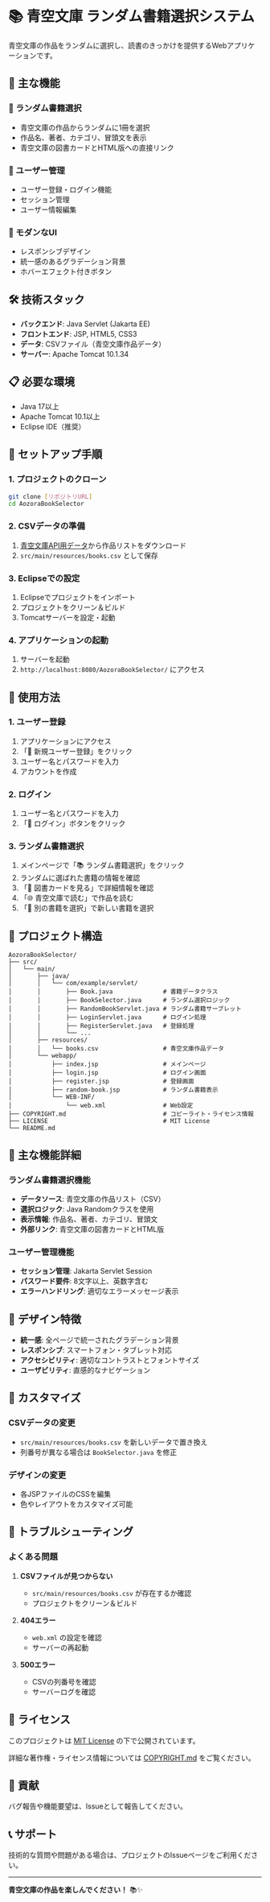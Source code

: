 # 📚 青空文庫 ランダム書籍選択システム

青空文庫の作品をランダムに選択し、読書のきっかけを提供するWebアプリケーションです。

## 🌟 主な機能

### 📖 ランダム書籍選択
- 青空文庫の作品からランダムに1冊を選択
- 作品名、著者、カテゴリ、冒頭文を表示
- 青空文庫の図書カードとHTML版への直接リンク

### 👤 ユーザー管理
- ユーザー登録・ログイン機能
- セッション管理
- ユーザー情報編集

### 🎨 モダンなUI
- レスポンシブデザイン
- 統一感のあるグラデーション背景
- ホバーエフェクト付きボタン

## 🛠️ 技術スタック

- **バックエンド**: Java Servlet (Jakarta EE)
- **フロントエンド**: JSP, HTML5, CSS3
- **データ**: CSVファイル（青空文庫作品データ）
- **サーバー**: Apache Tomcat 10.1.34

## 📋 必要な環境

- Java 17以上
- Apache Tomcat 10.1以上
- Eclipse IDE（推奨）

## 🚀 セットアップ手順

### 1. プロジェクトのクローン
```bash
git clone [リポジトリURL]
cd AozoraBookSelector
```

### 2. CSVデータの準備
1. [青空文庫API用データ](https://docs.google.com/spreadsheets/d/1n04e6POI04TBt-3HJUH10-T5cxhPZHcBWmFA4tSHjqE/edit?gid=288090143#gid=288090143)から作品リストをダウンロード
2. `src/main/resources/books.csv` として保存

### 3. Eclipseでの設定
1. Eclipseでプロジェクトをインポート
2. プロジェクトをクリーン＆ビルド
3. Tomcatサーバーを設定・起動

### 4. アプリケーションの起動
1. サーバーを起動
2. `http://localhost:8080/AozoraBookSelector/` にアクセス

## 📖 使用方法

### 1. ユーザー登録
1. アプリケーションにアクセス
2. 「📝 新規ユーザー登録」をクリック
3. ユーザー名とパスワードを入力
4. アカウントを作成

### 2. ログイン
1. ユーザー名とパスワードを入力
2. 「🚪 ログイン」ボタンをクリック

### 3. ランダム書籍選択
1. メインページで「📚 ランダム書籍選択」をクリック
2. ランダムに選ばれた書籍の情報を確認
3. 「📖 図書カードを見る」で詳細情報を確認
4. 「🌐 青空文庫で読む」で作品を読む
5. 「🎲 別の書籍を選択」で新しい書籍を選択

## 📁 プロジェクト構造

```
AozoraBookSelector/
├── src/
│   └── main/
│       ├── java/
│       │   └── com/example/servlet/
│       │       ├── Book.java              # 書籍データクラス
│       │       ├── BookSelector.java      # ランダム選択ロジック
│       │       ├── RandomBookServlet.java # ランダム書籍サーブレット
│       │       ├── LoginServlet.java      # ログイン処理
│       │       ├── RegisterServlet.java   # 登録処理
│       │       └── ...
│       ├── resources/
│       │   └── books.csv                  # 青空文庫作品データ
│       └── webapp/
│           ├── index.jsp                  # メインページ
│           ├── login.jsp                  # ログイン画面
│           ├── register.jsp               # 登録画面
│           ├── random-book.jsp            # ランダム書籍表示
│           └── WEB-INF/
│               └── web.xml                # Web設定
├── COPYRIGHT.md                           # コピーライト・ライセンス情報
├── LICENSE                                # MIT License
└── README.md
```

## 🎯 主な機能詳細

### ランダム書籍選択機能
- **データソース**: 青空文庫の作品リスト（CSV）
- **選択ロジック**: Java Randomクラスを使用
- **表示情報**: 作品名、著者、カテゴリ、冒頭文
- **外部リンク**: 青空文庫の図書カードとHTML版

### ユーザー管理機能
- **セッション管理**: Jakarta Servlet Session
- **パスワード要件**: 8文字以上、英数字含む
- **エラーハンドリング**: 適切なエラーメッセージ表示

## 🎨 デザイン特徴

- **統一感**: 全ページで統一されたグラデーション背景
- **レスポンシブ**: スマートフォン・タブレット対応
- **アクセシビリティ**: 適切なコントラストとフォントサイズ
- **ユーザビリティ**: 直感的なナビゲーション

## 🔧 カスタマイズ

### CSVデータの変更
- `src/main/resources/books.csv` を新しいデータで置き換え
- 列番号が異なる場合は `BookSelector.java` を修正

### デザインの変更
- 各JSPファイルのCSSを編集
- 色やレイアウトをカスタマイズ可能

## 🐛 トラブルシューティング

### よくある問題

1. **CSVファイルが見つからない**
   - `src/main/resources/books.csv` が存在するか確認
   - プロジェクトをクリーン＆ビルド

2. **404エラー**
   - `web.xml` の設定を確認
   - サーバーの再起動

3. **500エラー**
   - CSVの列番号を確認
   - サーバーログを確認

## 📝 ライセンス

このプロジェクトは [MIT License](LICENSE) の下で公開されています。

詳細な著作権・ライセンス情報については [COPYRIGHT.md](COPYRIGHT.md) をご覧ください。

## 🤝 貢献

バグ報告や機能要望は、Issueとして報告してください。

## 📞 サポート

技術的な質問や問題がある場合は、プロジェクトのIssueページをご利用ください。

---

**青空文庫の作品を楽しんでください！** 📚✨ 